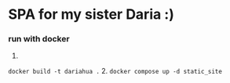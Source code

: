 # SPA for my sister Daria :)

### run with docker

1. 
`docker build -t dariahua .`
2.
`docker compose up -d static_site`

